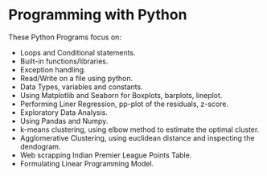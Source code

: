 # Programming with Python

These Python Programs focus on:
* Loops and Conditional statements.
* Built-in functions/libraries.
* Exception handling.
* Read/Write on a file using python.
* Data Types, variables and constants.
* Using Matplotlib and Seaborn for Boxplots, barplots, lineplot.
* Performing Liner Regression, pp-plot of the residuals, z-score.
* Exploratory Data Analysis.
* Using Pandas and Numpy.
* k-means clustering, using elbow method to estimate the optimal cluster.
* Agglomerative Clustering, using euclidean distance and inspecting the dendogram.
* Web scrapping Indian Premier League Points Table.
* Formulating Linear Programming Model.
